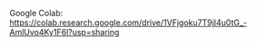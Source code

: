 Google Colab: https://colab.research.google.com/drive/1VFjgoku7T9jI4u0tG_-AmlUvo4Ky1F6l?usp=sharing
